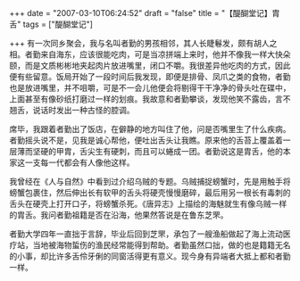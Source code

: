 +++
date = "2007-03-10T06:24:52"
draft = "false"
title = "【醍醐堂记】胄舌"
tags = ["醍醐堂记"]

+++
有一次同乡聚会，我与名叫者勤的男孩相邻，其人长睫鬈发，颇有胡人之相。者勤来自海东，应该很能吃肉，可是当凉拼端上来时，他并不像我一样大快朵颐，而是文质彬彬地夹起肉片放进嘴里，闭口不嚼。我很差异他吃肉的方式，因此便有些留意。饭局开始了一段时间后我发现，即便是排骨、凤爪之类的食物，者勤也是放进嘴里，并不咀嚼，可是不一会儿他便会将剔得干干净净的骨头吐在碟中，上面甚至有像砂纸打磨过一样的划痕。我故意和者勤攀谈，发现他笑不露齿，言不翘舌，说话时发出一种古怪的腔调。

席毕，我跟着者勤出了饭店，在僻静的地方叫住了他，问是否嘴里生了什么疾病。者勤摇头说不是，见我是诚心帮他，便吐出舌头让我瞧。原来他的舌苔上覆盖着一层薄而坚硬的甲胄，舌尖生有硬刺，而且可以蜷成一团。者勤说这是胄舌，他的本家这一支每一代都会有人像他这样。

我曾经在《人与自然》中看到过介绍乌贼的专题。乌贼捕捉螃蟹时，先是用触手将螃蟹包裹住，然后伸出长有软甲的舌头将硬壳慢慢磨碎，最后用另一根长有毒刺的舌头在硬壳上打开口子，将螃蟹杀死。《唐异志》上描绘的海魅就生有像乌贼一样的胄舌。我问者勤祖籍是否在沿海，他果然答说是在鲁东芝罘。

者勤大学四年一直拙于言辞，毕业后回到芝罘，承包了一艘渔船做起了海上流动医疗站，当地被海物蜇伤的渔民经常能得到帮助。者勤虽然口拙，做的也是籍籍无名的小事，却比许多舌伶牙俐的同窗活得更有意义。现今身有异端者大抵上都和者勤一样。